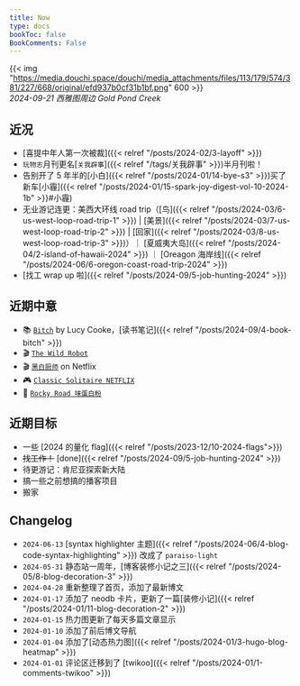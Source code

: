```yaml
---
title: Now
type: docs
bookToc: false
BookComments: False
---
```

{{< img "https://media.douchi.space/douchi/media_attachments/files/113/179/574/381/227/668/original/efd937b0cf31b1bf.png" 600 >}} \
*2024-09-21 西雅图周边 Gold Pond Creek*

## 近况
- [喜提中年人第一次被裁]({{< relref "/posts/2024-02/3-layoff" >}})
- `玩物志`月刊更名[`关我辟事`]({{< relref "/tags/关我辟事" >}})半月刊啦！
- 告别开了 5 年半的[小白]({{< relref "/posts/2024-01/14-bye-s3" >}})买了新车[小霾]({{< relref "/posts/2024-01/15-spark-joy-digest-vol-10-2024-1b" >}}#小霾)
- 无业游记连更：美西大环线 road trip（[鸟]({{< relref "/posts/2024-03/6-us-west-loop-road-trip-1" >}}) | [美景]({{< relref "/posts/2024-03/7-us-west-loop-road-trip-2" >}}) | [回家]({{< relref "/posts/2024-03/8-us-west-loop-road-trip-3" >}})）｜ [夏威夷大岛]({{< relref "/posts/2024-04/2-island-of-hawaii-2024" >}}) ｜ [Oreagon 海岸线]({{< relref "/posts/2024-06/6-oregon-coast-road-trip-2024" >}})
- [找工 wrap up 啦]({{< relref "/posts/2024-09/5-job-hunting-2024" >}})

## 近期中意
- 📚 [`Bitch`](https://amzn.to/47iaaDm) by Lucy Cooke，[读书笔记]({{< relref "/posts/2024-09/4-book-bitch" >}})
- 🎬 [`The Wild Robot`](https://neodb.social/movie/2gzky4gck88Gs8O1ZSX2iK)
- 🎬 [`黑白厨师`](https://neodb.social/tv/season/2mFTCgFI60dsNCrlJhxq9i) on Netflix
- 🎮 [`Classic Solitaire NETFLIX`](https://play.google.com/store/apps/details?id=com.netflix.NGP.Solitaire) 
- 💪 [`Rocky Road 味蛋白粉`](https://amzn.to/3YdJWPH)

## 近期目标
- 一些 [2024 的量化 flag]({{< relref "/posts/2023-12/10-2024-flags">}})
- ~~找工作！~~ [done]({{< relref "/posts/2024-09/5-job-hunting-2024" >}})
- 待更游记：肯尼亚探索新大陆
- 搞一些之前想搞的播客项目
- 搬家

## Changelog
- `2024-06-13` [syntax highlighter 主题]({{< relref "/posts/2024-06/4-blog-code-syntax-highlighting" >}}) 改成了 `paraiso-light`
- `2024-05-31` 静态站一周年，[博客装修小记之三]({{< relref "/posts/2024-05/8-blog-decoration-3" >}})
- `2024-04-28` 重新整理了首页，添加了最新博文
- `2024-01-17` 添加了 neodb 卡片，更新了一篇[装修小记]({{< relref "/posts/2024-01/11-blog-decoration-2" >}})
- `2024-01-15` 热力图更新了每天多篇文章显示
- `2024-01-10` 添加了前后博文导航 
- `2024-01-04` 添加了[动态热力图]({{< relref "/posts/2024-01/3-hugo-blog-heatmap" >}}) 
- `2024-01-01` 评论区迁移到了 [twikoo]({{< relref "/posts/2024-01/1-comments-twikoo" >}}) 